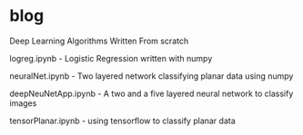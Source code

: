 # blog

Deep Learning Algorithms Written From scratch

logreg.ipynb - Logistic Regression written with numpy

neuralNet.ipynb - Two layered network classifying planar data using numpy

deepNeuNetApp.ipynb - A two and a five layered neural network to classify images

tensorPlanar.ipynb - using tensorflow to classify planar data



